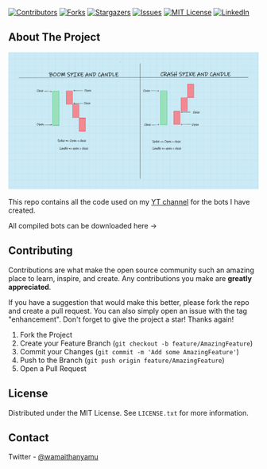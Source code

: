 <div id="top"></div>
<!--
*** Thanks for checking out the YTFOREXBOTS. If you have a suggestion
*** that would make this better, please fork the repo and create a pull request
*** or simply open an issue with the tag "enhancement".
*** Don't forget to give the project a star!
*** Thanks again! Now go create something AMAZING! :D
-->



<!-- PROJECT SHIELDS -->
<!--
*** I'm using markdown "reference style" links for readability.
*** Reference links are enclosed in brackets [ ] instead of parentheses ( ).
*** See the bottom of this document for the declaration of the reference variables
*** for contributors-url, forks-url, etc. This is an optional, concise syntax you may use.
*** https://www.markdownguide.org/basic-syntax/#reference-style-links
-->
[![Contributors][contributors-shield]][contributors-url]
[![Forks][forks-shield]][forks-url]
[![Stargazers][stars-shield]][stars-url]
[![Issues][issues-shield]][issues-url]
[![MIT License][license-shield]][license-url]
[![LinkedIn][linkedin-shield]][linkedin-url]



<!-- ABOUT THE PROJECT -->
## About The Project

[![Product Name Screen Shot][product-screenshot]](https://www.youtube.com/channel/UCTgufBSxzrj7VSLwEEnu7Jw)

This repo contains all the code used on my [YT channel]((https://www.youtube.com/channel/UCTgufBSxzrj7VSLwEEnu7Jw)) for the bots I have created. 

All compiled bots can be downloaded here -> 

<!-- CONTRIBUTING -->
## Contributing

Contributions are what make the open source community such an amazing place to learn, inspire, and create. Any contributions you make are **greatly appreciated**.

If you have a suggestion that would make this better, please fork the repo and create a pull request. You can also simply open an issue with the tag "enhancement".
Don't forget to give the project a star! Thanks again!

1. Fork the Project
2. Create your Feature Branch (`git checkout -b feature/AmazingFeature`)
3. Commit your Changes (`git commit -m 'Add some AmazingFeature'`)
4. Push to the Branch (`git push origin feature/AmazingFeature`)
5. Open a Pull Request



<!-- LICENSE -->
## License

Distributed under the MIT License. See `LICENSE.txt` for more information.

<!-- CONTACT -->
## Contact

Twitter - [@wamaithanyamu](https://twitter.com/wamaithanyamu) 



<!-- MARKDOWN LINKS & IMAGES -->
<!-- https://www.markdownguide.org/basic-syntax/#reference-style-links -->
[contributors-shield]: https://img.shields.io/github/contributors/wamaithanyamu/YTFOREXBOTS.svg?style=for-the-badge
[contributors-url]: https://github.com/wamaithanyamu/YTFOREXBOTS/graphs/contributors
[forks-shield]: https://img.shields.io/github/forks/wamaithanyamu/YTFOREXBOTS.svg?style=for-the-badge
[forks-url]: https://github.com/wamaithanyamu/YTFOREXBOTS/network/members
[stars-shield]: https://img.shields.io/github/stars/wamaithanyamu/YTFOREXBOTS.svg?style=for-the-badge
[stars-url]: https://github.com/wamaithanyamu/YTFOREXBOTS/stargazers
[issues-shield]: https://img.shields.io/github/issues/wamaithanyamu/YTFOREXBOTS.svg?style=for-the-badge
[issues-url]: https://github.com/wamaithanyamu/YTFOREXBOTS/issues
[license-shield]: https://img.shields.io/github/license/wamaithanyamu/YTFOREXBOTS.svg?style=for-the-badge
[license-url]: https://github.com/wamaithanyamu/YTFOREXBOTS/blob/master/LICENSE.txt
[linkedin-shield]: https://img.shields.io/badge/-LinkedIn-black.svg?style=for-the-badge&logo=linkedin&colorB=555
[linkedin-url]: https://linkedin.com/in/wamaithanyamu
[product-screenshot]: Images/one.png
